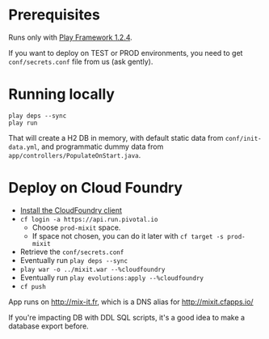 
# Prerequisites

Runs only with [Play Framework 1.2.4](http://downloads.typesafe.com/releases/play-1.2.4.zip).

If you want to deploy on TEST or PROD environments, you need to get `conf/secrets.conf` file from us (ask gently).

# Running locally

````
play deps --sync
play run
````

That will create a H2 DB in memory, with default static data from `conf/init-data.yml`, and programmatic dummy data from `app/controllers/PopulateOnStart.java`.

# Deploy on Cloud Foundry

- [Install the CloudFoundry client](https://github.com/cloudfoundry/cli#downloads)
- `cf login -a https://api.run.pivotal.io`
    - Choose `prod-mixit` space.
    - If space not chosen, you can do it later with `cf target -s prod-mixit`
- Retrieve the `conf/secrets.conf`
- Eventually run `play deps --sync`
- `play war -o ../mixit.war --%cloudfoundry`
- Eventually run `play evolutions:apply --%cloudfoundry`
- `cf push`

App runs on http://mix-it.fr, which is a DNS alias for http://mixit.cfapps.io/

If you're impacting DB with DDL SQL scripts, it's a good idea to make a database export before.

